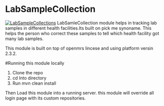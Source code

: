 # LabSampleCollection
[![LabSampleCollections](https://github.com/sherrif10/LabSampleCollection/blob/master/.github/workflows/maven.yml/badge.svg)](https://github.com/sherrif10/LabSampleCollection/blob/master/.github/workflows/maven.yml)
LabSamleCollection module helps in tracking lab samples in different health facilities.Its built on pick me synoname. This helps the person who correct these samples to tell which health facility got many lab samples.

This module is built on top of openmrs lincese and using platform versin 2.3.2.

#Running this module locally
1. Clone the repo
2. cd Into directory
3. Run mvn clean install

Then Load this module into a running server. this module will override all login page with its custom repositories.

